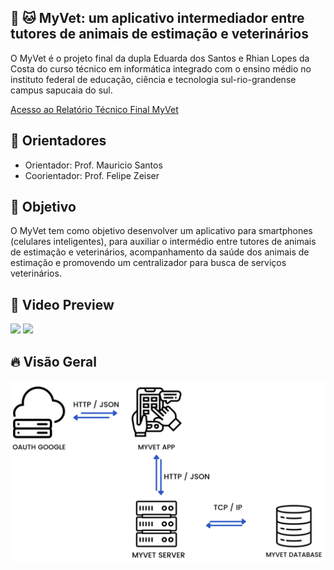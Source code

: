 ## :dog: :cat: MyVet: um aplicativo intermediador entre tutores de animais de estimação e veterinários

O MyVet é o projeto final da dupla Eduarda dos Santos e Rhian Lopes da Costa do curso técnico em informática integrado com o ensino médio no instituto federal de educação, ciência e tecnologia sul-rio-grandense campus sapucaia do sul.

[Acesso ao Relatório Técnico Final MyVet](https://drive.google.com/file/d/12OA4C12ZXlx1--FmTaHezc4k8QkhxkIv/view?usp=sharing)

## :busts_in_silhouette: Orientadores

- Orientador: Prof. Mauricio Santos
- Coorientador: Prof. Felipe Zeiser

## :pushpin: Objetivo

O MyVet tem como objetivo desenvolver um aplicativo para smartphones (celulares inteligentes), para auxiliar o intermédio entre tutores de animais de estimação e veterinários, acompanhamento da saúde dos animais de estimação e promovendo um centralizador para busca de serviços veterinários. 

## :eyes: Video Preview

[![](https://img.youtube.com/vi/7PtF_coYB6g/0.jpg)](https://www.youtube.com/watch?v=7PtF_coYB6g)
![](https://www.youtube.com/watch?v=7PtF_coYB6g)

## :fire: Visão Geral

![](https://github.com/ProjectMyVet/documentos/blob/main/VisaoGeral.png)
